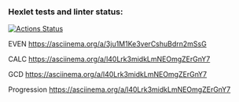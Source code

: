 ### Hexlet tests and linter status:
[![Actions Status](https://github.com/fernandodevelop/frontend-project-44/workflows/hexlet-check/badge.svg)](https://github.com/fernandodevelop/frontend-project-44/actions)


EVEN  https://asciinema.org/a/3ju1M1Ke3verCshuBdrn2mSsG

CALC https://asciinema.org/a/l40Lrk3midkLmNEOmgZErGnY7

GCD https://asciinema.org/a/l40Lrk3midkLmNEOmgZErGnY7

Progression https://asciinema.org/a/l40Lrk3midkLmNEOmgZErGnY7